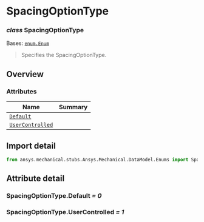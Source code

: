 <a id="spacingoptiontype"></a>

# SpacingOptionType

<a id="SpacingOptionType"></a>

### *class* SpacingOptionType

Bases: [`enum.Enum`](https://docs.python.org/3/library/enum.html#enum.Enum)

> Specifies the SpacingOptionType.

> <!-- !! processed by numpydoc !! -->

<a id="overview"></a>

## Overview

### Attributes

| Name | Summary |
|-------------------------------------------------------|----|
| [`Default`](#SpacingOptionType.Default)               |    |
| [`UserControlled`](#SpacingOptionType.UserControlled) |    |

<a id="import-detail"></a>

## Import detail

```python
from ansys.mechanical.stubs.Ansys.Mechanical.DataModel.Enums import SpacingOptionType
```

<a id="attribute-detail"></a>

## Attribute detail

<a id="SpacingOptionType.Default"></a>

### SpacingOptionType.Default *= 0*

<a id="SpacingOptionType.UserControlled"></a>

### SpacingOptionType.UserControlled *= 1*
